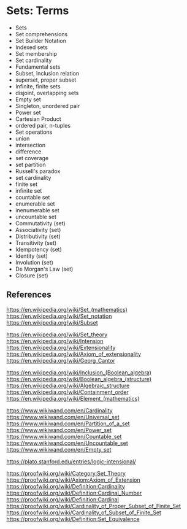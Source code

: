 # Sets: Terms


- Sets
- Set comprehensions
- Set Builder Notation
- Indexed sets
- Set membership
- Set cardinality
- Fundamental sets
- Subset, inclusion relation
- superset, proper subset
- Infinite, finite sets
- disjoint, overlapping sets
- Empty set
- Singleton, unordered pair
- Power set
- Cartesian Product
- ordered pair, n-tuples
- Set operations
- union
- intersection
- difference
- set coverage
- set partition
- Russell's paradox
- set cardinality
- finite set
- infinite set
- countable set
- enumerable set
- inenumerable set
- uncountable set
- Commutativity (set)
- Associativity (set)
- Distributivity (set)
- Transitivity (set)
- Idempotency (set)
- Identity (set)
- Involution (set)
- De Morgan's Law (set)
- Closure (set)




## References
https://en.wikipedia.org/wiki/Set_(mathematics)
https://en.wikipedia.org/wiki/Set_notation
https://en.wikipedia.org/wiki/Subset

https://en.wikipedia.org/wiki/Set_theory
https://en.wikipedia.org/wiki/Intension
https://en.wikipedia.org/wiki/Extensionality
https://en.wikipedia.org/wiki/Axiom_of_extensionality
https://en.wikipedia.org/wiki/Georg_Cantor

https://en.wikipedia.org/wiki/Inclusion_(Boolean_algebra)
https://en.wikipedia.org/wiki/Boolean_algebra_(structure)
https://en.wikipedia.org/wiki/Algebraic_structure
https://en.wikipedia.org/wiki/Containment_order
https://en.wikipedia.org/wiki/Element_(mathematics)

https://www.wikiwand.com/en/Cardinality
https://www.wikiwand.com/en/Universal_set
https://www.wikiwand.com/en/Partition_of_a_set
https://www.wikiwand.com/en/Power_set
https://www.wikiwand.com/en/Countable_set
https://www.wikiwand.com/en/Uncountable_set
https://www.wikiwand.com/en/Empty_set


https://plato.stanford.edu/entries/logic-intensional/

https://proofwiki.org/wiki/Category:Set_Theory
https://proofwiki.org/wiki/Axiom:Axiom_of_Extension
https://proofwiki.org/wiki/Definition:Cardinality
https://proofwiki.org/wiki/Definition:Cardinal_Number
https://proofwiki.org/wiki/Definition:Cardinal
https://proofwiki.org/wiki/Cardinality_of_Proper_Subset_of_Finite_Set
https://proofwiki.org/wiki/Cardinality_of_Subset_of_Finite_Set
https://proofwiki.org/wiki/Definition:Set_Equivalence
